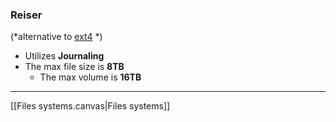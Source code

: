 ### Reiser 
(*alternative to [ext4](/ext4.md) *)
- Utilizes **Journaling**
- The max file size is **8TB** 
	- The max volume is **16TB**


---
[[Files systems.canvas|Files systems]]
